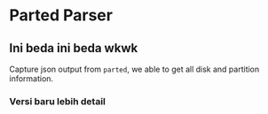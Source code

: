 # Parted Parser



## Ini beda ini beda wkwk

Capture json output from `parted`, we able to get all disk and partition information.

### Versi baru lebih detail
